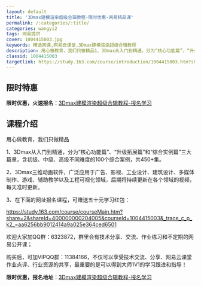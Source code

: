 ```yaml
---
layout: default
title: '3Dmax建模渲染超级合辑教程-限时优惠-网易精品课'
permalink: /:categories/:title/
categories: wangyi2
tags: 网易提供
cover: 1004415003.jpg
keywords: 精选网课,网易云课堂,3Dmax建模渲染超级合辑教程
description: 用心做教育，我们只做精品1、3Dmax从入门到精通，分为“核心功能篇”、“升级拓展篇”和“综合实例篇”三大篇章，含初级、
classid: 1004415003
targetlink: https://study.163.com/course/introduction/1004415003.htm?share=1&shareId=1025206652&utm_campaign=share&utm_medium=iphoneShare&utm_source=&utm_u=1025206652
---
```


## 限时特惠

**限时优惠，火速报名**：[3Dmax建模渲染超级合辑教程-报名学习](https://study.163.com/course/introduction/1004415003.htm?share=1&shareId=1025206652&utm_campaign=share&utm_medium=iphoneShare&utm_source=&utm_u=1025206652)

## 课程介绍

用心做教育，我们只做精品

1、3Dmax从入门到精通，分为“核心功能篇”、“升级拓展篇”和“综合实例篇”三大篇章，含初级、中级、高级不同难度的100个综合案例，共450+集。

2、3Dmax三维动画软件，广泛应用于广告、影视、工业设计、建筑设计、多媒体制作、游戏、辅助教学以及工程可视化领域，后期将持续更新在各个领域的视频，每天准时更新。

3、在下面的网址报名课程，可赠送五十元学习红包：

https://study.163.com/course/courseMain.htm?share=2&shareId=400000000204005&courseId=1004415003&_trace_c_p_k2_=aa6256bb9012414a9a025e364ced6501

欢迎大家加QQ群：6323872，群里会有技术分享、交流、作业练习和不定期的网易公开课；

购买后，可加VIPQQ群：11384166，不仅可以享受技术交流、分享、网易云课堂作业点评、行业资源的共享，最重要的是可以得到大师1V1的学习跟进和指导！

**限时优惠，报名地址**：[3Dmax建模渲染超级合辑教程-报名学习](https://study.163.com/course/introduction/1004415003.htm?share=1&shareId=1025206652&utm_campaign=share&utm_medium=iphoneShare&utm_source=&utm_u=1025206652)


